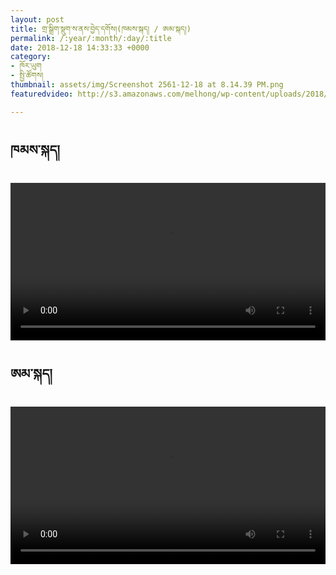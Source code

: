 ```yaml
---
layout: post
title: གྲ་སྒྲིག་སྡུག་ས་ནས་བྱེད་དགོས།(ཁམས་སྐད། / ཨམ་སྐད།)
permalink: /:year/:month/:day/:title
date: 2018-12-18 14:33:33 +0000
category:
- ཁོར་ཡུག
- སྤྱི་ཚོགས།
thumbnail: assets/img/Screenshot 2561-12-18 at 8.14.39 PM.png
featuredvideo: http://s3.amazonaws.com/melhong/wp-content/uploads/2018/12/15024924/Sonam-Lhamo.NaturalDisasterPrep.30.mp4

---
```

<h2>ཁམས་སྐད།</h2> <video src="http://s3.amazonaws.com/melhong/wp-content/uploads/2018/12/15024924/Sonam-Lhamo.NaturalDisasterPrep.30.mp4" width="100%" controls> </video>

<h2>ཨམ་སྐད།</h2> <video src="http://s3.amazonaws.com/melhong/wp-content/uploads/2018/12/15024524/Dolma.NaturalDisasterPrep.30.mp4" width="100%" controls></video>